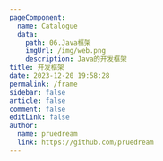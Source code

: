 ```yaml
---
pageComponent:
  name: Catalogue
  data:
    path: 06.Java框架
    imgUrl: /img/web.png
    description: Java的开发框架
title: 开发框架
date: 2023-12-20 19:58:28
permalink: /frame
sidebar: false
article: false
comment: false
editLink: false
author: 
  name: pruedream
  link: https://github.com/pruedream
---
```

 